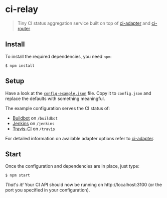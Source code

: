 # ci-relay

> Tiny CI status aggregation service built on top of [ci-adapter][] and [ci-router][]

## Install

To install the required dependencies, you need `npm`:

```console
$ npm install
```

## Setup

Have a look at the [`config-example.json`](config-example.json) file. Copy it
to `config.json` and replace the defaults with something meaningful.

The example configuration serves the CI status of:

- [Buildbot](http://buildbot.buildbot.net) on `/buildbot`
- [Jenkins](https://ci.jenkins-ci.org) on `/jenkins`
- [Travis-CI](https://travis-ci.org/travis-ci) on `/travis`

For detailed information on available adapter options refer to [ci-adapter][].


## Start

Once the configuration and dependencies are in place, just type:

```console
$ npm start
```

_That's it!_  Your CI API should now be running on http://localhost:3100 (or the port
you specified in your configuration).

[ci-adapter]: https://github.com/jpommerening/ci-adapter
[ci-router]: https://github.com/jpommerening/ci-router
